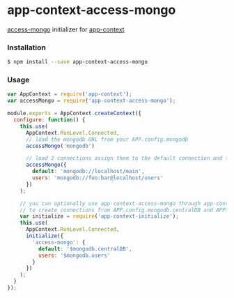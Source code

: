 # app-context-access-mongo

[access-mongo](https://www.npmjs.com/package/access-mongo) initializer for [app-context](https://www.npmjs.com/package/app-context)

### Installation

```bash
$ npm install --save app-context-access-mongo
```

### Usage

```javascript
var AppContext = require('app-context');
var accessMongo = require('app-context-access-mongo');

module.exports = AppContext.createContext({
  configure: function() {
    this.use(
      AppContext.RunLevel.Connected,
      // load the mongodb URL from your APP.config.mongodb
      accessMongo('mongodb')

      // load 2 connections assign them to the default connection and the users connection
      accessMongo({
        default: 'mongodb://localhost/main',
        users: 'mongodb://foo:bar@localhost/users'
      })
    );

    // you can optionally use app-context-access-mongo through app-context-initialize
    // to create connections from APP.config.mongodb.centralDB and APP.config.mongodb.users
    var initialize = require('app-context-initialize');
    this.use(
      AppContext.RunLevel.Connected,
      initialize({
        'access-mongo': {
          default: '$mongodb.centralDB',
          users: '$mongodb.users'
        }
      })
    );
  }
});
```
